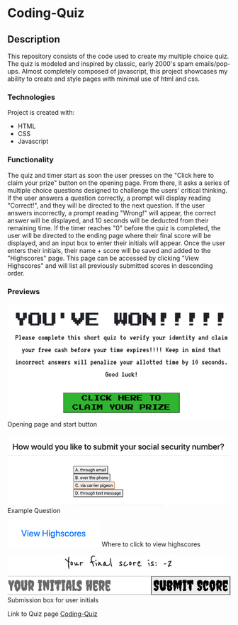 # Coding-Quiz

## Description
This repository consists of the code used to create my multiple choice quiz. The quiz is modeled and inspired by classic, early 2000's spam emails/pop-ups. Almost completely composed of javascript, this project showcases my ability to create and style pages with minimal use of html and css. 

### Technologies
Project is created with:
- HTML
- CSS
- Javascript

### Functionality
The quiz and timer start as soon the user presses on the "Click here to claim your prize" button on the opening page. From there, it asks a series of multiple choice questions designed to challenge the users' critical thinking. If the user answers a question correctly, a prompt will display reading "Correct!", and they will be directed to the next question. If the user answers incorrectly, a prompt reading "Wrong!" will appear, the correct answer will be displayed, and 10 seconds will be deducted from their remaining time. If the timer reaches "0" before the quiz is completed, the user will be directed to the ending page where their final score will be displayed, and an input box to enter their initials will appear. Once the user enters their initials, their name + score will be saved and added to the "Highscores" page. This page can be accessed by clicking "View Highscores" and will list all previously submitted scores in descending order.

### Previews
![Opening-Page](/assets/opening-page.png)
Opening page and start button

![Example-Question](/assets/example-question.png) 
Example Question

![Highscores](/assets/highscores.png)
Where to click to view highscores

![Submission](/assets/submission-box.png)
Submission box for user initials

Link to Quiz page
[Coding-Quiz](https://ma-wong.github.io/Coding-Quiz/)